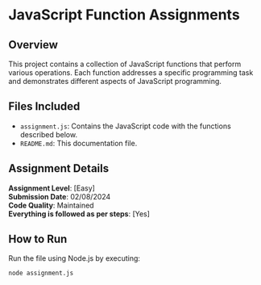 # JavaScript Function Assignments

## Overview

This project contains a collection of JavaScript functions that perform various operations. Each function addresses a specific programming task and demonstrates different aspects of JavaScript programming.

## Files Included

- `assignment.js`: Contains the JavaScript code with the functions described below.
- `README.md`: This documentation file.


## Assignment Details

**Assignment Level**: [Easy]  
**Submission Date**: 02/08/2024  
**Code Quality**: Maintained  
**Everything is followed as per steps**: [Yes]  
## How to Run

Run the file using Node.js by executing:
   ```bash
   node assignment.js 
